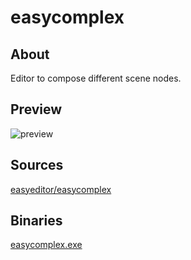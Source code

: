 easycomplex
============

## About

Editor to compose different scene nodes.

## Preview

![preview](preview.JPG)

## Sources

[easyeditor/easycomplex](https://github.com/xzrunner/easyeditor/tree/master/easycomplex)

## Binaries

[easycomplex.exe](easycomplex.exe?raw=true)
